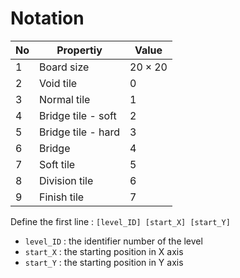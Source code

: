 # Notation

| No   | Propertiy          | Value        |
| ---- | ------------------ | ------------ |
| 1    | Board size         | $20\times20$ |
| 2    | Void tile          | 0            |
| 3    | Normal tile        | 1            |
| 4    | Bridge tile - soft | 2            |
| 5    | Bridge tile - hard | 3            |
| 6    | Bridge             | 4            |
| 7    | Soft tile          | 5            |
| 8    | Division tile      | 6            |
| 9    | Finish tile        | 7            |

Define the first line : `[level_ID] [start_X] [start_Y]`

+ `level_ID` : the identifier number of the level
+ `start_X` : the starting position in X axis
+ `start_Y` : the starting position in Y axis

